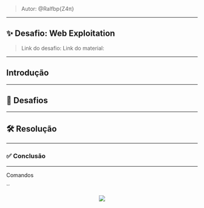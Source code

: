 
>	Autor: @Ralfbp{Z4π}
---
## ✨ Desafio: Web Exploitation

> Link do desafio: 
> Link do material: 
---
## Introdução

-----
## 🧩 Desafios

----
## 🛠️ Resolução

---- 
### ✅ Conclusão


---- 
Comandos 

`´<center><img src = 'Loca_da_imagems' ></center>

```

```

` `